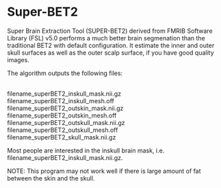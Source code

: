 # Super-BET2
Super Brain Extraction Tool (SUPER-BET2) derived from FMRIB Software Library (FSL) v5.0 performs a much better brain segmenation than the traditional BET2 with default configuration. It estimate the inner and outer skull surfaces as well as the outer scalp surface, if you have good quality images.

The algorithm outputs the following files:

<br />filename_superBET2_inskull_mask.nii.gz
<br />filename_superBET2_inskull_mesh.off
<br />filename_superBET2_outskin_mask.nii.gz
<br />filename_superBET2_outskin_mesh.off
<br />filename_superBET2_outskull_mask.nii.gz
<br />filename_superBET2_outskull_mesh.off
<br />filename_superBET2_skull_mask.nii.gz

Most people are interested in the inskull brain mask, i.e. filename_superBET2_inskull_mask.nii.gz.

NOTE: This program may not work well if there is large amount of fat between the skin and the skull.
